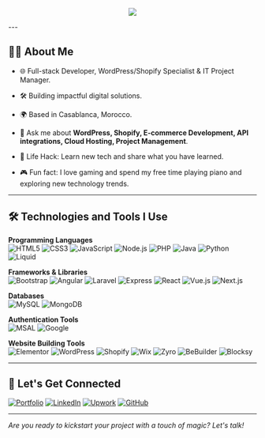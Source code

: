 <p align="center">
  <img src="/Ascendant Médias.gif"/>
</p>
---

## 👨‍💻 About Me

- 🌐 Full-stack Developer, WordPress/Shopify Specialist & IT Project Manager.

- 🛠️ Building impactful digital solutions.
- 🌍 Based in Casablanca, Morocco.
- 💬 Ask me about **WordPress, Shopify, E-commerce Development, API integrations, Cloud Hosting, Project Management**.
- 🚀 Life Hack: Learn new tech and share what you have learned.
- 🎮 Fun fact: I love gaming and spend my free time playing piano and exploring new technology trends.

---

## 🛠️ Technologies and Tools I Use

**Programming Languages**  
![HTML5](https://img.shields.io/badge/HTML5-E34F26?style=flat&logo=html5&logoColor=white)
![CSS3](https://img.shields.io/badge/CSS3-1572B6?style=flat&logo=css3&logoColor=white)
![JavaScript](https://img.shields.io/badge/JavaScript-F7DF1E?style=flat&logo=javascript&logoColor=black)
![Node.js](https://img.shields.io/badge/Node.js-339933?style=flat&logo=node.js&logoColor=white)
![PHP](https://img.shields.io/badge/PHP-777BB4?style=flat&logo=php&logoColor=white)
![Java](https://img.shields.io/badge/Java-007396?style=flat&logo=java&logoColor=white)
![Python](https://img.shields.io/badge/Python-3776AB?style=flat&logo=python&logoColor=white)
![Liquid](https://img.shields.io/badge/Liquid-47C5FB?style=flat&logo=shopify&logoColor=black)

**Frameworks & Libraries**  
![Bootstrap](https://img.shields.io/badge/Bootstrap-563d7c?style=flat&logo=bootstrap&logoColor=white)
![Angular](https://img.shields.io/badge/Angular-DD0031?style=flat&logo=angular&logoColor=white)
![Laravel](https://img.shields.io/badge/Laravel-FF2D20?style=flat&logo=laravel&logoColor=white)
![Express](https://img.shields.io/badge/Express-000000?style=flat&logo=express&logoColor=white)
![React](https://img.shields.io/badge/React-20232a?style=flat&logo=react&logoColor=61DAFB)
![Vue.js](https://img.shields.io/badge/Vue.js-4FC08D?style=flat&logo=vue.js&logoColor=white)
![Next.js](https://img.shields.io/badge/Next.js-000000?style=flat&logo=next.js&logoColor=white)

**Databases**  
![MySQL](https://img.shields.io/badge/MySQL-4479A1?style=flat&logo=mysql&logoColor=white)
![MongoDB](https://img.shields.io/badge/MongoDB-4EA94B?style=flat&logo=mongodb&logoColor=white)

**Authentication Tools**  
![MSAL](https://img.shields.io/badge/MSAL-2C7BB6?style=flat&logo=microsoft&logoColor=white)
![Google](https://img.shields.io/badge/Google%20Auth-4285F4?style=flat&logo=google&logoColor=white)

**Website Building Tools**  
![Elementor](https://img.shields.io/badge/Elementor-92003B?style=flat&logo=elementor&logoColor=white)
![WordPress](https://img.shields.io/badge/WordPress-21759B?style=flat&logo=wordpress&logoColor=white)
![Shopify](https://img.shields.io/badge/Shopify-7AB55C?style=flat&logo=shopify&logoColor=white)
![Wix](https://img.shields.io/badge/Wix-000?style=flat&logo=wix&logoColor=white)
![Zyro](https://img.shields.io/badge/Zyro-E11E3C?style=flat)
![BeBuilder](https://img.shields.io/badge/BeBuilder-2D9CDB?style=flat)
![Blocksy](https://img.shields.io/badge/Blocksy-333333?style=flat)

---

## 🤝 Let's Get Connected

[![Portfolio](https://img.shields.io/badge/Portfolio-mahmoudbensaida.icu-blue?style=flat-square&logo=google-chrome)](https://mahmoudbensaida.icu/)
[![LinkedIn](https://img.shields.io/badge/LinkedIn-0077B5?style=flat-square&logo=linkedin&logoColor=white)](https://www.linkedin.com/in/mahmoud-bensaida-591737211/)
[![Upwork](https://img.shields.io/badge/Upwork-6FDA44?style=flat-square&logo=upwork&logoColor=white)](https://www.upwork.com/freelancers/~015a9397ddfaabd66b)
[![GitHub](https://img.shields.io/badge/GitHub-181717?style=flat-square&logo=github&logoColor=white)](https://github.com/Mahmoud-Bensaida)

---


*Are you ready to kickstart your project with a touch of magic? Let's talk!*
